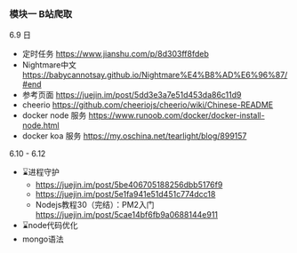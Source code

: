 ### 模块一 B站爬取
6.9 日
- 定时任务 https://www.jianshu.com/p/8d303ff8fdeb
- Nightmare中文 https://babycannotsay.github.io/Nightmare%E4%B8%AD%E6%96%87/#end
- 参考页面 https://juejin.im/post/5dd3e3a7e51d453da86c11d9
- cheerio https://github.com/cheeriojs/cheerio/wiki/Chinese-README
- docker node 服务 https://www.runoob.com/docker/docker-install-node.html
-  docker koa 服务 https://my.oschina.net/tearlight/blog/899157

6.10 - 6.12
- ⌛️进程守护
  - https://juejin.im/post/5be406705188256dbb5176f9
  - https://juejin.im/post/5e1fa941e51d451c774dcc18
  - Nodejs教程30（完结）：PM2入门 https://juejin.im/post/5cae14bf6fb9a0688144e911
- ⌛️node代码优化
- mongo语法
